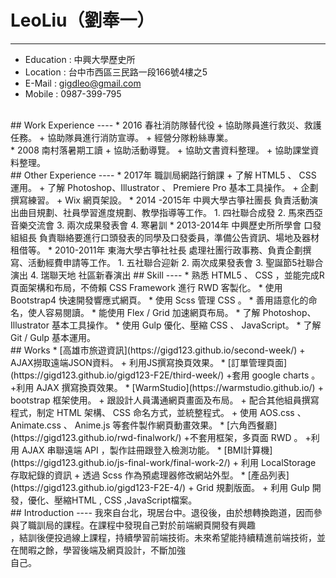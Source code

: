 # LeoLiu（劉奉一）
----
* Education : 中興大學歷史所
* Location : 台中市西區三民路一段166號4樓之5
* E-Mail : gigdleo@gmail.com
* Mobile : 0987-399-795
<br>
## Work Experience
----
* 2016 春社消防隊替代役
  + 協助隊員進行救災、救護任務。
  + 協助隊員進行消防宣導。
  + 經營分隊粉絲專業。
 <br>
* 2008 南村落暑期工讀
  + 協助活動導覽。
  + 協助文書資料整理。
  + 協助課堂資料整理。
<br>
## Other Experience
----
* 2017年 職訓局網路行銷課
  + 了解 HTML5 、 CSS 運用。
  + 了解 Photoshop、Illustrator 、 Premiere Pro 基本工具操作。
  + 企劃撰寫練習。
  + Wix 網頁架設。
* 2014 -2015年 中興大學古箏社團長
  負責活動演出曲目規劃、社員學習進度規劃、教學指導等工作。
  1. 四社聯合成發 
  2. 馬來西亞音樂交流會 
  3. 兩次成果發表會 
  4. 寒暑訓
* 2013-2014年 中興歷史所所學會 口發組組長
  負責聯絡要進行口頭發表的同學及口發委員，準備公告資訊、場地及器材租借等。
* 2010-2011年 東海大學古箏社社長
  處理社團行政事務、負責企劃撰寫、活動經費申請等工作。
  1. 五社聯合迎新 
  2. 兩次成果發表會 
  3. 聖誕節5社聯合演出 
  4. 瑞聯天地 社區新春演出
## Skill
----
* 熟悉 HTML5 、 CSS ，並能完成R頁面架構和布局，不倚賴 CSS Framework 進行 RWD 客製化。
* 使用 Bootstrap4 快速開發響應式網頁。
* 使用 Scss 管理 CSS 。
* 善用語意化的命名，使人容易閱讀。
* 能使用 Flex / Grid 加速網頁布局。
* 了解 Photoshop、Illustrator 基本工具操作。
* 使用 Gulp 優化、壓縮 CSS 、 JavaScript。
* 了解 Git / Gulp 基本運用。
<br>
## Works
* [高雄市旅遊資訊](https://gigd123.github.io/second-week/)
  + AJAX撈取遠端JSON資料。
  + 利用JS撰寫換頁效果。
* [訂單管理頁面](https://gigd123.github.io/gigd123-F2E/third-week/)
  +套用 google charts 。
  +利用 AJAX 撰寫換頁效果。
* [WarmStudio](https://warmstudio.github.io/)
  + bootstrap 框架使用。
  + 跟設計人員溝通網頁畫面及布局。  
  + 配合其他組員撰寫程式，制定 HTML 架構、 CSS 命名方式，並統整程式。
  + 使用 AOS.css 、 Animate.css 、 Anime.js 等套件製作網頁動畫效果。
* [六角西餐廳](https://gigd123.github.io/rwd-finalwork/)
  +不套用框架，多頁面 RWD 。
  +利用 AJAX 串聯遠端 API ，製作註冊跟登入檢測功能。
* [BMI計算機](https://gigd123.github.io/js-final-work/final-work-2/)
  + 利用 LocalStorage 存取紀錄的資訊
  + 透過 Scss 作為預處理器修改網站外型。
 * [產品列表](https://gigd123.github.io/gigd123-F2E-4/)
  + Grid 規劃版面。
  + 利用 Gulp 開發，優化、壓縮HTML , CSS ,JavaScript檔案。
<br>
## Introduction
----
我來自台北，現居台中。退役後，由於想轉換跑道，因而參與了職訓局的課程。在課程中發現自己對於前端網頁開發有興趣<br>
，結訓後便投過線上課程，持續學習前端技術。未來希望能持續精進前端技術，並在閒暇之餘，學習後端及網頁設計，不斷加強<br>
自己。
